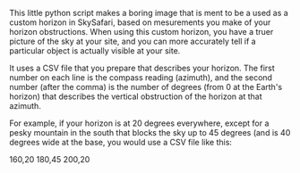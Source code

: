 This little python script makes a boring image that is ment to be a used as a custom horizon
in SkySafari, based on mesurements you make of your horizon obstructions. When using this
custom horizon, you have a truer picture of the sky at your site, and you can more accurately
tell if a particular object is actually visible at your site.

It uses a CSV file that you prepare that describes your horizon. The first number on each line
is the compass reading (azimuth), and the second number (after the comma) is the number of degrees
(from 0 at the Earth's horizon) that describes the vertical obstruction of the horizon at that
azimuth.

For example, if your horizon is 
at 20 degrees everywhere, except for a pesky mountain in the south that blocks the sky up to 45
degrees (and is 40 degrees wide at the base, you would use a CSV file like this:

160,20
180,45
200,20
